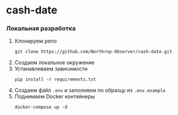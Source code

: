 # cash-date

### Локальная разработка

1. Клонируем репо
   ```
   git clone https://github.com/Northrop-Observer/cash-date.git
   ```
2. Создаем локальное окружение
3. Устанавливаем зависимости
   ```
   pip install -r requirements.txt
   ```
4. Создаем файл `.env` и заполняем по образцу из `.env.example`
5. Поднимаем Docker контейнеры
   ```
   docker-compose up -d
   ```
